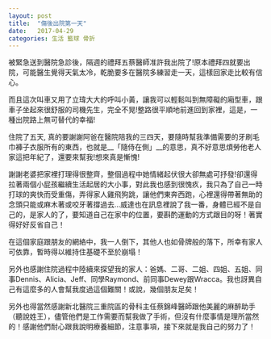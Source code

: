 ```yaml
---
layout: post
title:  "傷後出院第一天"
date:   2017-04-29
categories: 生活 籃球 骨折
---
```


被緊急送到醫院急診後，隔週的禮拜五蔡醫師准許我出院了!原本禮拜四就要出院，可能醫生覺得天氣太冷，乾脆要多在醫院多練習走一天，這樣回家走比較有信心。

而且這次叫車又用了立瑋大大的呼叫小黃，讓我可以輕鬆叫到無障礙的廂型車，跟車子坐起來很舒服的司機先生，完全不晃!整路很平順地前進回到家裡，這是，一種出院路上無可替代的幸福!

住院了五天, 真的要謝謝阿爸在醫院陪我的三四天，要隨時幫我準備需要的牙刷毛巾褲子衣服所有的東西，也就是__「隨侍在側」__的意思，真不好意思煩勞他老人家這把年紀了，還要來幫我!想來真是慚愧!

謝謝老婆把家裡打理得很整齊，整個過程中她情緒起伏很大卻無處可抒發!卻還得拉著兩個小屁孩繼續生活起居的大小事，對此我也感到很愧疚，我只為了自己一時打球的爽快而受重傷，弄得家人雞飛狗跳，讓他們東奔西跑，心裡還得帶著無助的念頭只能或麻木著或咬牙著撐過去...威達也在訊息裡說了我一番，身體已經不是自己的，是家人的了，要知道自己在家中的位置，要斟酌運動的方式跟目的呀！著實得好好反省自己！

在這個家庭跟朋友的網絡中，我一人倒下，其他人也如骨牌般的落下，所幸有家人可依靠，暫時得以維持住基礎不至於崩塌！

另外也感謝住院過程中陸續來探望我的家人：爸媽、二哥、二姐、四姐、五姐、同事Dennis、Alicia、Jeff、同學Raymond、前同事Dewey跟Wracca。我也訝異自己有這麼多的人會幫我度過這個難關！或說，幾個朋友足矣！

另外也得當然感謝新北醫院三重院區的骨科主任蔡錦峰醫師跟他美麗的麻醉助手（聽說姓王），儘管他們是工作需要而幫我做了手術，但沒有什麼事情是理所當然的！感謝他們耐心跟我說明療養細節，注意事項，接下來就是我自己的努力了！
